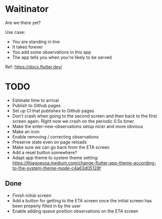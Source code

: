# Waitinator

Are we there yet?

Use case:

- You are standing in line
- It takes forever
- You add some observations in this app
- The app tells you when you're likely to be served

Ref: <https://docs.flutter.dev/>

# TODO

- Estimate time to arrival
- Publish to Github pages
- Set up CI that publishes to Github pages
- Don't crash when going to the second screen and then back to the first screen
  again. Right now we crash on the periodic 0.5s timer.
- Make the enter-new-observations setup nicer and more obvious
- Make an icon
- Enable removing / correcting observations
- Preserve state even on page reloads
- Make sure we can go back from the ETA screen
- Add a reset button somewhere?
- Adapt app theme to system theme setting: <https://thiagoevoa.medium.com/change-flutter-app-theme-according-to-the-system-theme-mode-c4a63d05128f>

## Done

- Finish initial screen
- Add a button for getting to the ETA screen once the initial screen has been
  properly filled in by the user
- Enable adding queue position observations on the ETA screen
